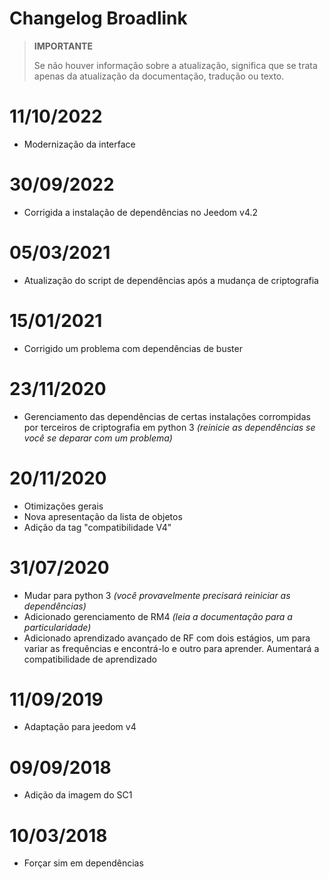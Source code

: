 # Changelog Broadlink

>**IMPORTANTE**
>
>Se não houver informação sobre a atualização, significa que se trata apenas da atualização da documentação, tradução ou texto.

# 11/10/2022

- Modernização da interface

# 30/09/2022

- Corrigida a instalação de dependências no Jeedom v4.2

# 05/03/2021

- Atualização do script de dependências após a mudança de criptografia

# 15/01/2021

- Corrigido um problema com dependências de buster

# 23/11/2020

- Gerenciamento das dependências de certas instalações corrompidas por terceiros de criptografia em python 3 *(reinicie as dependências se você se deparar com um problema)*

# 20/11/2020

- Otimizações gerais
- Nova apresentação da lista de objetos
- Adição da tag "compatibilidade V4"

# 31/07/2020

- Mudar para python 3 *(você provavelmente precisará reiniciar as dependências)*
- Adicionado gerenciamento de RM4 *(leia a documentação para a particularidade)*
- Adicionado aprendizado avançado de RF com dois estágios, um para variar as frequências e encontrá-lo e outro para aprender. Aumentará a compatibilidade de aprendizado

# 11/09/2019

- Adaptação para jeedom v4

# 09/09/2018

- Adição da imagem do SC1

# 10/03/2018

- Forçar sim em dependências
